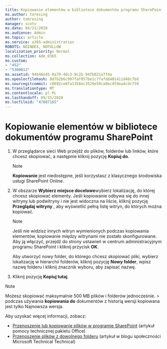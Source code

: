 ```yaml
---
title: Kopiowanie elementów w bibliotece dokumentów programu SharePoint
ms.author: toresing
author: tomresing
manager: scotv
ms.date: 04/21/2020
ms.audience: Admin
ms.topic: article
ms.service: o365-administration
ROBOTS: NOINDEX, NOFOLLOW
localization_priority: Normal
ms.collection: Adm_O365
ms.custom:
- "452"
- "5300013"
ms.assetid: 94b46e45-0a79-4dc3-9c2b-94fb021a7f4a
ms.openlocfilehash: 8d7b2b6c997faf057be1c7fafdd401411d48c7bd
ms.sourcegitcommit: c6692ce0fa1358ec3529e59ca0ecdfdea4cdc759
ms.translationtype: MT
ms.contentlocale: pl-PL
ms.lasthandoff: 09/15/2020
ms.locfileid: "47807165"
---
```

# <a name="copy-items-in-a-sharepoint-document-library"></a>Kopiowanie elementów w bibliotece dokumentów programu SharePoint

1. W przeglądarce sieci Web przejdź do plików, folderów lub linków, które chcesz skopiować, a następnie kliknij pozycję **Kopiuj do**.

    > [!NOTE]
    > **Kopiowanie** jest niedostępne, jeśli korzystasz z klasycznego środowiska usługi SharePoint Online.
  
2. W obszarze **Wybierz miejsce docelowe**wybierz lokalizację, do której chcesz skopiować elementy. Jeśli kopiowanie odbywa się do innej witryny lub podwitryny i nie jest widoczna na liście, kliknij pozycję **Przeglądaj witryny** , aby wyświetlić pełną listę witryn, do których można kopiować.

    > [!NOTE]
    > Jeśli nie widzisz innych witryn wymienionych podczas kopiowania elementów, kopiowanie między witrynami nie zostało skonfigurowane. Aby ją włączyć, przejdź do strony ustawień w centrum administracyjnym programu SharePoint i kliknij przycisk **OK**.
  
    Aby utworzyć nowy folder, do którego chcesz skopiować pliki, wybierz lokalizację w hierarchii folderów, kliknij pozycję **Nowy folder**, wpisz nazwę folderu i kliknij znacznik wyboru, aby zapisać nazwę.

3. Kliknij pozycję **Kopiuj tutaj**.

> [!NOTE]
> Możesz skopiować maksymalnie 500 MB plików i folderów jednocześnie. > podczas używania **kopiowania do** dokumentów z historią wersji kopiowana jest tylko Najnowsza wersja.
  
Aby uzyskać więcej informacji, zobacz:

 - [Przenoszenie lub kopiowanie plików w programie SharePoint](https://support.office.com/article/move-or-copy-files-in-sharepoint-00e2f483-4df3-46be-a861-1f5f0c1a87bc) (artykuł pomocy technicznej pakietu Office)
 - [Przenoszenie plików z dowolnego folderu](https://techcommunity.microsoft.com/t5/Microsoft-SharePoint-Blog/Now-move-files-anywhere-in-Office-365-SharePoint-and-OneDrive/ba-p/146973) (artykuł w blogu społeczności Microsoft Technical Technical)   